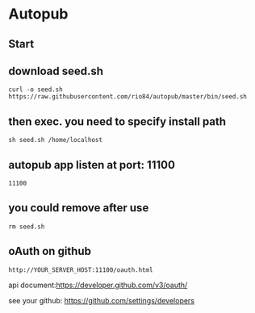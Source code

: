 # Autopub
## Start
## download seed.sh
    curl -o seed.sh https://raw.githubusercontent.com/rio84/autopub/master/bin/seed.sh
## then exec. you need to specify install path
    sh seed.sh /home/localhost
## autopub app listen at port: 11100
    11100
## you could remove after use
    rm seed.sh

## oAuth on github
    http://YOUR_SERVER_HOST:11100/oauth.html

api document:https://developer.github.com/v3/oauth/

see your github: https://github.com/settings/developers
